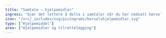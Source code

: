 ```yaml
---
title: "Samtale – hjelpemidler"
ingress: "Gjør det lettere å delta i samtaler når du har nedsatt hørsel."
icon: "/src/_includes/svg/pictograms/horselshjelpemidler.svg"
type: ["Hjelpemiddel"]
area: ["Hjelpemidler og tilrettelegging"]
---
```

